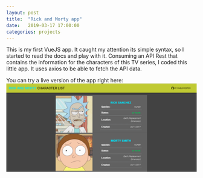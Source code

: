 ```yaml
---
layout: post
title:  "Rick and Morty app"
date:   2019-03-17 17:00:00
categories: projects
---
```

This is my first VueJS app. It caught my attention its simple syntax, so I started to read the docs and play with it. Consuming an API Rest that contains the information for the characters of this TV series, I coded this little app. It uses axios to be able to fetch the API data.

You can try a live version of the app right here:
[![Rick And Morty app](/static/projects/rickandmorty.png)](/rickandmorty)

